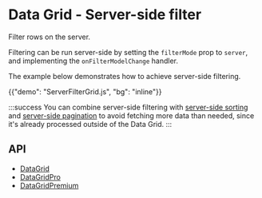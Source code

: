 # Data Grid - Server-side filter

<p class="description">Filter rows on the server.</p>

Filtering can be run server-side by setting the `filterMode` prop to `server`, and implementing the `onFilterModelChange` handler.

The example below demonstrates how to achieve server-side filtering.

{{"demo": "ServerFilterGrid.js", "bg": "inline"}}

:::success
You can combine server-side filtering with [server-side sorting](/x/react-data-grid/sorting/#server-side-sorting) and [server-side pagination](/x/react-data-grid/pagination/#server-side-pagination) to avoid fetching more data than needed, since it's already processed outside of the Data Grid.
:::

## API

- [DataGrid](/x/api/data-grid/data-grid/)
- [DataGridPro](/x/api/data-grid/data-grid-pro/)
- [DataGridPremium](/x/api/data-grid/data-grid-premium/)
